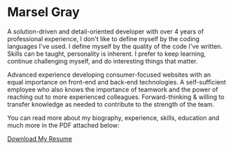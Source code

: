 # Marsel Gray

A solution-driven and detail-oriented developer with over 4 years of professional experience, I don't like to define myself by the coding languages I've used. I define myself by the quality of the code I've written. Skills can be taught, personality is inherent. I prefer to keep learning, continue challenging myself, and do interesting things that matter.

Advanced experience developing consumer-focused websites with an equal importance on front-end and back-end technologies. A self-sufficient employee who also knows the importance of teamwork and the power of reaching out to more experienced colleagues. Forward-thinking & willing to transfer knowledge as needed to contribute to the strength of the team.

You can read more about my biography, experience, skills, education and much more in the PDF attached below:

[Download My Resume](https://www.marselgray.com/marsel_gray_resume.pdf)

